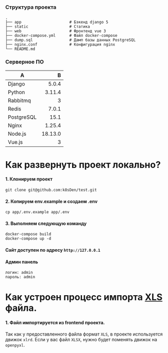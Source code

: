 ### Структура проекта

    .
    ├── app                     # Бэкенд django 5
    ├── static                  # Статика
    ├── web                     # Фронтенд vue 3
    ├── docker-compose.yml      # Файл docker-compose
    ├── dump.sql                # Дамп базы данных PostgreSQL
    ├── nginx.conf              # Конфигурация nginx
    └── README.md

### Серверное ПО

| A          |       B |
|------------|--------:|
| Django     |   5.0.4 |
| Python     |  3.11.4 |
| Rabbitmq   |       3 |
| Redis      |   7.0.1 |
| PostgreSQL |    15.1 |
| Nginx      |  1.25.4 |
| Node.js    | 18.13.0 |
| Vue.js     |       3 |

# Как развернуть проект локально?

#### 1. Клонируем проект

```code
git clone git@github.com:k8sDen/test.git
```

#### 2. Копируем env.example и создаем .env

```code
cp app/.env.example app/.env
```

#### 3. Выполняем следующую команду

```code
docker-compose build
docker-compose up -d
```

#### Сайт доступен по адресу `http://127.0.0.1`

#### Админ панель

```code
логин: admin
пароль: admin
```

# Как устроен процесс импорта [XLS](http://127.0.0.1/static/%D0%A1%D0%B2%D0%B5%D0%B4%D0%B5%D0%BD%D0%B8%D1%8F%20%D0%BE%20%D1%84%D0%B8%D0%BD%D0%B0%D0%BD%D1%81%D0%BE%D0%B2%D1%8B%D1%85%20%D0%BF%D0%BE%D0%BA%D0%B0%D0%B7%D0%B0%D1%82%D0%B5%D0%BB%D1%8F%D1%85%20%D0%B1%D0%B0%D0%BD%D0%BA%D0%BE%D0%B2%20%D0%B2%D1%82%D0%BE%D1%80%D0%BE%D0%B3%D0%BE%20%D1%83%D1%80%D0%BE%D0%B2%D0%BD%D1%8F%20(7).xls) файла.

#### 1. Файл импортируется из frontend проекта.

Так как у предоставленного файла формат `XLS`, в проекте используется движок `xlrd`. Если у вас файл `XLSX`, нужно будет поменять движок на `openpyxl`.